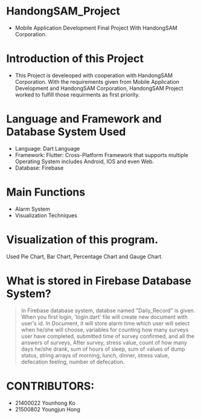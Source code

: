 # HandongSAM_Project
* Mobile Application Development Final Project With HandongSAM Corporation.

# Introduction of this Project
* This Project is develeoped with cooperation with HandongSAM Corporation. With the requirements given from Mobile Application Development and HandongSAM Corporation, HandongSAM Project worked to fulfill those requirments as first priority. 

# Language and Framework and Database System Used
* Language: Dart Language
* Framework: Flutter: Cross-Platform Framework that supports multiple Operating System includes Android, IOS and even Web.
* Database: Firebase

# Main Functions
* Alarm System
* Visualization Techniques

# Visualization of this program.
Used Pie Chart, Bar Chart, Percentage Chart and Gauge Chart.

# What is stored in Firebase Database System?
> In Firebase database system, databse named "Daily_Record" is given. When you first login, 'login.dart' file will create new document with user's id.
> In Document, it will store alarm time which user will select when he/she will choose, variables for counting how many surveys user have completed, submitted time of survey confirmed, and all the answers of surveys,
> After survey, stress value, count of how many days he/she drank, sum of hours of sleep, sum of values of dump status, string arrays of morning, lunch, dinner, stress value, defecation feeling, number of defecation.

# CONTRIBUTORS:
* 21400022 Younhong Ko
* 21500802 Youngjun Hong
